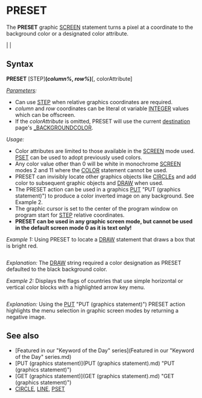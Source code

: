 # PRESET

The **PRESET** graphic [SCREEN](SCREEN.md) statement turns a pixel at a coordinate to the background color or a designated color attribute.

  

|  |

## Syntax

**PRESET** [STEP]**(***column%*, *row%***)**[, colorAttribute]
  

*[Parameters](Parameters.md):*

* Can use [STEP](STEP.md) when relative graphics coordinates are required.
* *column* and *row* coordinates can be literal ot variable [INTEGER](INTEGER.md) values which can be offscreen.
* If the *colorAttribute* is omitted, PRESET will use the current [destination](destination.md) page's [_BACKGROUNDCOLOR](_BACKGROUNDCOLOR.md).

  

*Usage:*

* Color attributes are limited to those available in the [SCREEN](SCREEN.md) mode used. [PSET](PSET.md) can be used to adopt previously used colors.
* Any color value other than 0 will be white in monochrome [SCREEN](SCREEN.md) modes 2 and 11 where the [COLOR](COLOR.md) statement cannot be used.
* PRESET can invisibly locate other graphics objects like [CIRCLEs](CIRCLEs.md) and add color to subsequent graphic objects and [DRAW](DRAW.md) when used.
* The PRESET action can be used in a graphics [PUT](PUT.md) "PUT (graphics statement)") to produce a color inverted image on any background. See Example 2.
* The graphic cursor is set to the center of the program window on program start for [STEP](STEP.md) relative coordinates.
* **PRESET can be used in any graphic screen mode, but cannot be used in the default screen mode 0 as it is text only!**

  

*Example 1:* Using PRESET to locate a [DRAW](DRAW.md) statement that draws a box that is bright red.

``` SCREEN 12 PRESET(100, 100) [DRAW](DRAW.md) "C12 U20 R20 D20 L20"  
```

*Explanation:* The [DRAW](DRAW.md) string required a color designation as PRESET defaulted to the black background color.
  

*Example 2:* Displays the flags of countries that use simple horizontal or vertical color blocks with a highlighted arrow key menu.

``` [DIM](DIM.md) [SHARED](SHARED.md) c$(21), x$(21), gg%(477)  ARRAY SETUP SELECTION TERMINATE  [END](END.md)  [SUB](SUB.md) ARRAY c$(1) = "Armenia H040914" c$(2) = "Austria H041504" c$(3) = "Belgium V001404" c$(4) = "Bulgaria H150204" c$(5) = "Chad V011404" c$(6) = "C“te D'Ivoire V061502" c$(7) = "Estonia H090015" c$(8) = "France V011504" c$(9) = "Germany H000414" c$(10) = "Hungary H041502" c$(11) = "Ireland V021506" c$(12) = "Italy V021504" c$(13) = "Lithuania H140204" c$(14) = "Luxembourg H041509" c$(15) = "Mali V021404" c$(16) = "Netherlands H041501" c$(17) = "Nigeria V021502" c$(18) = "Romania V091404" c$(19) = "Russia H150104" c$(20) = "Sierra Leone H021509" c$(21) = "Yemen H041500" [END SUB](END SUB.md)  [SUB](SUB.md) DISPLAY.FLAG (calc%) f% = [VAL](VAL.md)([MID$](MID$.md) "MID$ (function)")(x$(calc%), 2, 2)) s% = [VAL](VAL.md)([MID$](MID$.md) "MID$ (function)")(x$(calc%), 4, 2)) t% = [VAL](VAL.md)([MID$](MID$.md) "MID$ (function)")(x$(calc%), 6, 2))  [IF](IF.md) [LEFT$](LEFT$.md)(x$(calc%), 1) = "V" [THEN](THEN.md)   [LINE](LINE.md) (120, 225)-(253, 465), f%, BF   [LINE](LINE.md) (254, 225)-(385, 465), s%, BF   [LINE](LINE.md) (386, 225)-(519, 465), t%, BF [END IF](END IF.md)  [IF](IF.md) [LEFT$](LEFT$.md)(x$(calc%), 1) = "H" [THEN](THEN.md)   [LINE](LINE.md) (120, 225)-(519, 305), f%, BF   [LINE](LINE.md) (120, 306)-(519, 386), s%, BF   [LINE](LINE.md) (120, 387)-(519, 465), t%, BF [END IF](END IF.md) [END SUB](END SUB.md)  [SUB](SUB.md) SELECTION 'menu selection using arrow keys x% = 2: y% = 4  DO   [WHILE](WHILE.md) (x% <> prevx% [OR](OR.md) "OR (boolean)") y% <> prevy%) [AND](AND.md) "AND (boolean)") k$ <> [CHR$](CHR$.md)(27)     k$ = [INKEY$](INKEY$.md)     x% = x% + (k$ = ([CHR$](CHR$.md)(0) + "K") [AND](AND.md) "AND (boolean)") x% > 1) + [ABS](ABS.md)(k$ = ([CHR$](CHR$.md)(0) + "M") [AND](AND.md) "AND (boolean)") x% < 3)     y% = y% + (k$ = ([CHR$](CHR$.md)(0) + "H") [AND](AND.md) "AND (boolean)") y% > 1) + [ABS](ABS.md)(k$ = ([CHR$](CHR$.md)(0) + "P") [AND](AND.md) "AND (boolean)") y% < 7)     calc% = (x% - 1) * 7 + y%: [LOCATE](LOCATE.md) 14, 18: [PRINT](PRINT.md) c$(calc%); [SPACE$](SPACE$.md)(10)     x1% = 140 + (x% - 1) * 128     x2% = x1% + [LEN](LEN.md)(c$(calc%)) * 8 + 7     y1% = 48 + y% * 16     [IF](IF.md) x1% <> prevx1% [OR](OR.md) "OR (boolean)") y1% <> prevy1% [THEN](THEN.md)       [IF](IF.md) g% [THEN](THEN.md) [PUT](PUT.md) "PUT (graphics statement)")(prevx1%, prevy1%), gg%(), [PSET](PSET.md)       [GET](GET.md) "GET (graphics statement)")(x1%, y1%)-(x2%, y1% + 16), gg%(): g% = 1       [PUT](PUT.md) "PUT (graphics statement)")(x1%, y1%), gg%(), PRESET       prevx1% = x1%: prevx2% = x2%: prevy1% = y1%       DISPLAY.FLAG calc%     [END IF](END IF.md)   [WEND](WEND.md) [LOOP](LOOP.md) [UNTIL](UNTIL.md) k$ = [CHR$](CHR$.md)(27) [END SUB](END SUB.md)  [SUB](SUB.md) SETUP [SCREEN](SCREEN.md) 12 [COLOR](COLOR.md) 6 c% = 1  [FOR](FOR.md) x% = 11 [TO](TO.md) 50 [STEP](STEP.md) 16   [FOR](FOR.md) y% = 1 [TO](TO.md) 7     x$(c%) = [RIGHT$](RIGHT$.md)(c$(c%), 7)     c$(c%) = [RTRIM$](RTRIM$.md)([LEFT$](LEFT$.md)(c$(c%), [LEN](LEN.md)(c$(c%)) - 7))     [LOCATE](LOCATE.md) y% + 4, x% + 8: [PRINT](PRINT.md) c$(c%)     c% = c% + 1 [NEXT](NEXT.md) y%, x%  [COLOR](COLOR.md) 11: [LOCATE](LOCATE.md) 3, 20: [PRINT](PRINT.md) "Use the Cursor Keys to Select a Country:" [LINE](LINE.md) (119, 224)-(520, 466), 7, B [END SUB](END SUB.md)  [SUB](SUB.md) TERMINATE [FOR](FOR.md) c% = 1 [TO](TO.md) 219   [LINE](LINE.md) (116 + c%, 29 + c%)-(523 - c%, 469 - c%), 0, B [NEXT](NEXT.md) [END SUB](END SUB.md)  
```

*Explanation:* Using the [PUT](PUT.md) "PUT (graphics statement)") PRESET action highlights the menu selection in graphic screen modes by returning a negative image.
  

## See also

* [Featured in our "Keyword of the Day" series](Featured in our "Keyword of the Day" series.md)
* [PUT (graphics statement)](PUT (graphics statement).md) "PUT (graphics statement)")
* [GET (graphics statement)](GET (graphics statement).md) "GET (graphics statement)")
* [CIRCLE](CIRCLE.md), [LINE](LINE.md), [PSET](PSET.md)

  
